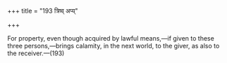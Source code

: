 +++
title = "193 त्रिष्व् अप्य्"

+++

For property, even though acquired by lawful means,—if given to these three persons,—brings calamity, in the next world, to the giver, as also to the receiver.—(193)